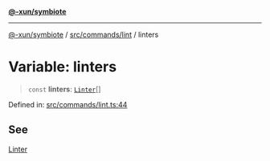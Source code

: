 [**@-xun/symbiote**](../../../../README.md)

***

[@-xun/symbiote](../../../../README.md) / [src/commands/lint](../README.md) / linters

# Variable: linters

> `const` **linters**: [`Linter`](../enumerations/Linter.md)[]

Defined in: [src/commands/lint.ts:44](https://github.com/Xunnamius/symbiote/blob/de44cf3f9abbc7550310bea0f718d51d9fdbe834/src/commands/lint.ts#L44)

## See

[Linter](../enumerations/Linter.md)
